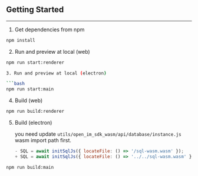 ## Getting Started

---


1. Get dependencies from npm

  ```bash
  npm install
  ```

2. Run and preview at local (web)

  ```bash
  npm run start:renderer

3. Run and preview at local (electron)

  ```bash
  npm run start:main
  ```

4. Build (web)

  ```bash
  npm run build:renderer
  ```

5. Build (electron)

    you need update `utils/open_im_sdk_wasm/api/database/instance.js` wasm import path first.

    ```javascript
    - SQL = await initSqlJs({ locateFile: () => '/sql-wasm.wasm' });
    + SQL = await initSqlJs({ locateFile: () => '../../sql-wasm.wasm' });
    ```

  ```bash
  npm run build:main
  ```

 


